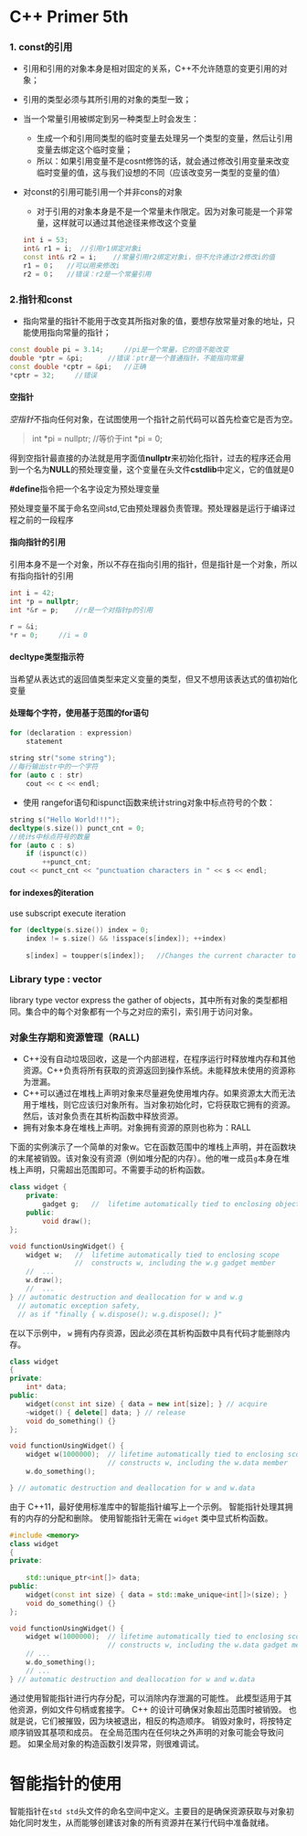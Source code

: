 # **C++ Primer 5th**

### 1. const的引用

- 引用和引用的对象本身是相对固定的关系，C++不允许随意的变更引用的对象；

- 引用的类型必须与其所引用的对象的类型一致；

- 当一个常量引用被绑定到另一种类型上时会发生：

  - 生成一个和引用同类型的临时变量去处理另一个类型的变量，然后让引用变量去绑定这个临时变量；
  - 所以：如果引用变量不是cosnt修饰的话，就会通过修改引用变量来改变临时变量的值，这与我们设想的不同（应该改变另一类型的变量的值）

- 对const的引用可能引用一个并非cons的对象

  - 对于引用的对象本身是不是一个常量未作限定。因为对象可能是一个非常量，这样就可以通过其他途径来修改这个变量

  ```c++
  int i = 53;
  int& r1 = i;	//引用r1绑定对象i
  const int& r2 = i;	//常量引用r2绑定对象i，但不允许通过r2修改i的值
  r1 = 0；	//可以用来修改i
  r2 = 0；	//错误：r2是一个常量引用
  ```

### 2.指针和const

- 指向常量的指针不能用于改变其所指对象的值，要想存放常量对象的地址，只能使用指向常量的指针；

```C++
const double pi = 3.14;		//pi是一个常量，它的值不能改变
double *ptr = &pi;		//错误：ptr是一个普通指针，不能指向常量
const double *cptr = &pi;	//正确
*cptr = 32;		//错误
```



#### 空指针

*空指针*不指向任何对象，在试图使用一个指针之前代码可以首先检查它是否为空。

> int *pi = nullptr;		//等价于int *pi = 0;

得到空指针最直接的办法就是用字面值**nullptr**来初始化指针，过去的程序还会用到一个名为**NULL**的预处理变量，这个变量在头文件**cstdlib**中定义，它的值就是0

**#define**指令把一个名字设定为预处理变量

预处理变量不属于命名空间std,它由预处理器负责管理。预处理器是运行于编译过程之前的一段程序



#### 指向指针的引用

引用本身不是一个对象，所以不存在指向引用的指针，但是指针是一个对象，所以有指向指针的引用

```c++
int i = 42;
int *p = nullptr;
int *&r = p;	//r是一个对指针p的引用

r = &i;
*r = 0;		//i = 0
```



#### decltype类型指示符

当希望从表达式的返回值类型来定义变量的类型，但又不想用该表达式的值初始化变量



#### 处理每个字符，使用基于范围的for语句

```C++
for (declaration : expression)
    statement
    
string str("some string");
//每行输出str中的一个字符
for (auto c : str)
    cout << c << endl;
```

- 使用 rangefor语句和ispunct函数来统计string对象中标点符号的个数：

```C++
string s("Hello World!!!");
decltype(s.size()) punct_cnt = 0;
//统计s中标点符号的数量
for (auto c : s)
    if (ispunct(c))
        ++punct_cnt;
cout << punct_cnt << "punctuation characters in " << s << endl;
```



#### for indexes的iteration

use subscript execute iteration

```C++
for (decltype(s.size()) index = 0;
    index != s.size() && !isspace(s[index]); ++index)
    
    s[index] = toupper(s[index]);	//Changes the current character to uppercase
```



### Library type : vector

library type vector express the gather of objects，其中所有对象的类型都相同。集合中的每个对象都有一个与之对应的索引，索引用于访问对象。

### 对象生存期和资源管理（RALL)

- C++没有自动垃圾回收，这是一个内部进程，在程序运行时释放堆内存和其他资源。C++负责将所有获取的资源返回到操作系统。未能释放未使用的资源称为泄漏。
- C++可以通过在堆栈上声明对象来尽量避免使用堆内存。如果资源太大而无法用于堆栈，则它应该归对象所有。当对象初始化时，它将获取它拥有的资源。然后，该对象负责在其析构函数中释放资源。
- 拥有对象本身在堆栈上声明。对象拥有资源的原则也称为：RALL

下面的实例演示了一个简单的对象w。它在函数范围中的堆栈上声明，并在函数块的末尾被销毁。该对象没有资源（例如堆分配的内存）。他的唯一成员`g`本身在堆栈上声明，只需超出范围即可。不需要手动的析构函数。

```C++
class widget {
    private:
    	gadget g;	//	lifetime automatically tied to enclosing object
    public:
    	void draw();
};

void functionUsingWidget() {
    widget w;	//	lifetime automatically tied to enclosing scope
    			//	constructs w, including the w.g gadget member
    //	...
    w.draw();
    //	...
} // automatic destruction and deallocation for w and w.g
  // automatic exception safety,
  // as if "finally { w.dispose(); w.g.dispose(); }"
```

在以下示例中， `w` 拥有内存资源，因此必须在其析构函数中具有代码才能删除内存。

```cpp
class widget
{
private:
    int* data;
public:
    widget(const int size) { data = new int[size]; } // acquire
    ~widget() { delete[] data; } // release
    void do_something() {}
};

void functionUsingWidget() {
    widget w(1000000);  // lifetime automatically tied to enclosing scope
                        // constructs w, including the w.data member
    w.do_something();

} // automatic destruction and deallocation for w and w.data
```

由于 C++11，最好使用标准库中的智能指针编写上一个示例。 智能指针处理其拥有的内存的分配和删除。 使用智能指针无需在 `widget` 类中显式析构函数。

```cpp
#include <memory>
class widget
{
private:
   	
    std::unique_ptr<int[]> data;
public:
    widget(const int size) { data = std::make_unique<int[]>(size); }
    void do_something() {}
};

void functionUsingWidget() {
    widget w(1000000);  // lifetime automatically tied to enclosing scope
                        // constructs w, including the w.data gadget member
    // ...
    w.do_something();
    // ...
} // automatic destruction and deallocation for w and w.data
```

通过使用智能指针进行内存分配，可以消除内存泄漏的可能性。 此模型适用于其他资源，例如文件句柄或套接字。 C++ 的设计可确保对象超出范围时被销毁。 也就是说，它们被摧毁，因为块被退出，相反的构造顺序。 销毁对象时，将按特定顺序销毁其基项和成员。 在全局范围内在任何块之外声明的对象可能会导致问题。 如果全局对象的构造函数引发异常，则很难调试。



# 智能指针的使用

智能指针在`std std`头文件的命名空间中定义。主要目的是确保资源获取与对象初始化同时发生，从而能够创建该对象的所有资源并在某行代码中准备就绪。







